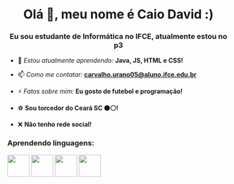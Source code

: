 <h1 align="center">Olá 👋, meu nome é Caio David :)</h1>
<h3 align="center">Eu sou estudante de Informática no IFCE, atualmente estou no p3 </h3>

- 🌱 *Estou atualmente aprendendo:* **Java, JS, HTML e CSS!**

- 📫 *Como me contatar:* **carvalho.urano05@aluno.ifce.edu.br**

- ⚡ *Fatos sobre mim:* **Eu gosto de futebol e programação!**

- ⚽ **Sou torcedor do Ceará SC ⚫⚪!**

- ❌ **Não tenho rede social!**


</p>

<h3 align="left">Aprendendo linguagens:</h3>

<div display="inline">
<img width="50" height="50" src="https://cdn.jsdelivr.net/gh/devicons/devicon@latest/icons/java/java-original.svg" />
<img width="50" height="50" src="https://cdn.jsdelivr.net/gh/devicons/devicon@latest/icons/javascript/javascript-original.svg" />
<img width="50" height="50" src="https://cdn.jsdelivr.net/gh/devicons/devicon@latest/icons/html5/html5-original.svg" />
<img width="50" height="50" src="https://cdn.jsdelivr.net/gh/devicons/devicon@latest/icons/css3/css3-original.svg" />
